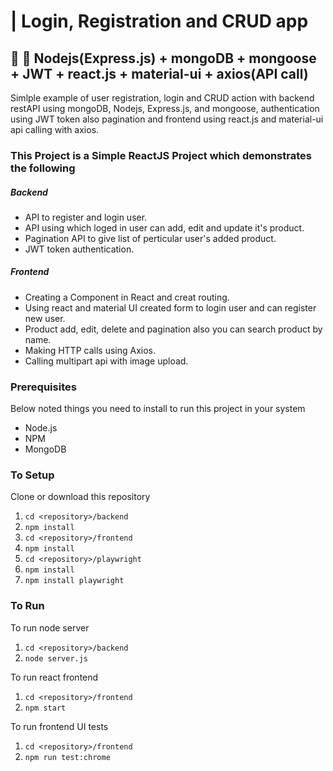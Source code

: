 # | Login, Registration and CRUD app

## 🔆 🍃 Nodejs(Express.js) + mongoDB + mongoose + JWT + react.js + material-ui + axios(API call)

Simlple example of user registration, login and CRUD action with backend restAPI using mongoDB, Nodejs, Express.js, and mongoose, authentication using JWT token also pagination and frontend using react.js and material-ui api calling with axios.


### This Project is a Simple ReactJS Project which demonstrates the following
##### Backend
- API to register and login user.
- API using which loged in user can add, edit and update it's product.
- Pagination API to give list of perticular user's added product.
- JWT token authentication.

##### Frontend
- Creating a Component in React and creat routing.
- Using react and material UI created form to login user and can register new user.
- Product add, edit, delete and pagination also you can search product by name.
- Making HTTP calls using Axios.
- Calling multipart api with image upload.

### Prerequisites
Below noted things you need to install to run this project in your system

- Node.js
- NPM
- MongoDB

### To Setup
Clone or download this repository

1. `cd <repository>/backend`
2. `npm install`
3. `cd <repository>/frontend`
4. `npm install`
5. `cd <repository>/playwright`
6. `npm install`
7. `npm install playwright`


### To Run
To run node server
1. `cd <repository>/backend`
2. `node server.js`

To run react frontend
1. `cd <repository>/frontend`
2. `npm start`

To run frontend UI tests
1. `cd <repository>/frontend`
2. `npm run test:chrome`
